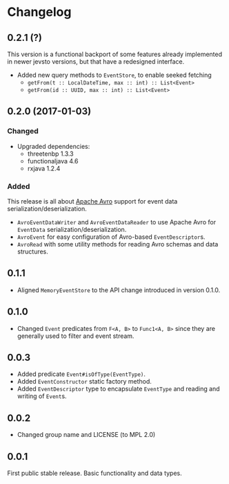 # Changelog

## 0.2.1 (?)
This version is a functional backport of some features already implemented in newer jevsto versions, but that have 
a redesigned interface.

* Added new query methods to `EventStore`, to enable seeked fetching
    * `getFrom(t :: LocalDateTime, max :: int) :: List<Event>`
    * `getFrom(id :: UUID, max :: int) :: List<Event>`

## 0.2.0 (2017-01-03)
### Changed
* Upgraded dependencies:
    * threetenbp 1.3.3
    * functionaljava 4.6
    * rxjava 1.2.4

### Added
This release is all about [Apache Avro](https://avro.apache.org/) support for event data serialization/deserialization.

* `AvroEventDataWriter` and `AvroEventDataReader` to use Apache Avro for `EventData` serialization/deserialization.
* `AvroEvent` for easy configuration of Avro-based `EventDescriptor`s.
* `AvroRead` with some utility methods for reading Avro schemas and data structures.

## 0.1.1
* Aligned `MemoryEventStore` to the API change introduced in version 0.1.0.

## 0.1.0
* Changed `Event` predicates from `F<A, B>` to `Func1<A, B>` since they are generally used to filter and event stream.

## 0.0.3
* Added predicate `Event#isOfType(EventType)`.
* Added `EventConstructor` static factory method.
* Added `EventDescriptor` type to encapsulate `EventType` and reading and writing of `Event`s.

## 0.0.2
* Changed group name and LICENSE (to MPL 2.0)

## 0.0.1
First public stable release. Basic functionality and data types.
